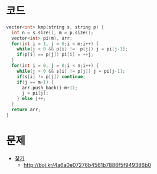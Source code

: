 # 코드
```cpp
vector<int> kmp(string s, string p) {
  int n = s.size(), m = p.size();
  vector<int> pi(m), arr;
  for(int i = 1, j = 0;i < m;i++) {
    while(j > 0 && p[i] !=  p[j]) j = pi[j-1];
    if(p[i] == p[j]) pi[i] = ++j;
  }
  for(int i = 0, j = 0;i < n;i++) {
    while(j > 0 && s[i] != p[j]) j = pi[j-1];
    if(s[i] != p[j]) continue;
    if(j == m-1) {
      arr.push_back(i-m+1);
      j = pi[j];
    } else j++;
  }
  return arr;
}
```

# 문제
* [찾기](https://boj.kr/1786)
  * http://boj.kr/4a6a0e07276b4561b7886f5f949386b0